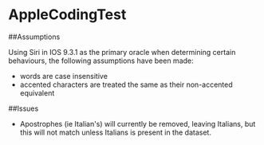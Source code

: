 # AppleCodingTest

##Assumptions

Using Siri in IOS 9.3.1 as the primary oracle when determining certain behaviours, the following assumptions have been made:
- words are case insensitive
- accented characters are treated the same as their non-accented equivalent


##Issues

- Apostrophes (ie Italian's) will currently be removed, leaving Italians, but this will not match unless Italians is present in the dataset.

